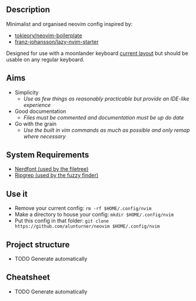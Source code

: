 ## Description
Minimalist and organised neovim config inspired by:
- [tokieory/neovim-boilerplate](https://github.com/tokiory/neovim-boilerplate)
- [franz-johansson/lazy-nvim-starter](https://github.com/frans-johansson/lazy-nvim-starter)

Designed for use with a moonlander keyboard [current layout](https://configure.zsa.io/moonlander/layouts/d7lan/latest/0) but should be usable on any regular keyboard.

## Aims
- Simplicity
  - _Use as few things as reasonably practicable but provide an IDE-like experience_
- Good documentation
  - _Files must be commented and documentation must be up do date_ 
- Go with the grain
  - _Use the built in vim commands as much as possible and only remap where necessary_

## System Requirements
- [Nerdfont (used by the filetree)](https://webinstall.dev/nerdfont/)
- [Ripgrep (used by the fuzzy finder)](https://github.com/BurntSushi/ripgrep)

## Use it
- Remove your current config: `rm -rf $HOME/.config/nvim`
- Make a directory to house your config: `mkdir $HOME/.config/nvim`
- Put this config in that folder: `git clone https://github.com/alunturner/neovim $HOME/.config/nvim`

## Project structure
- TODO Generate automatically

## Cheatsheet
- TODO Generate automatically
